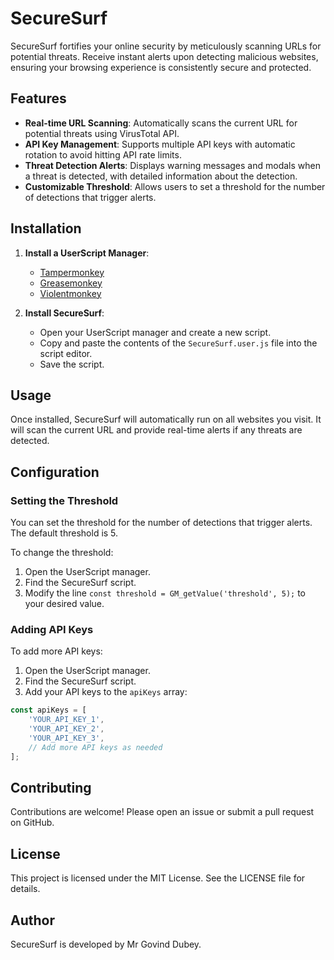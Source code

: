 # SecureSurf
 SecureSurf fortifies your online security by meticulously scanning URLs for potential threats. Receive instant alerts upon detecting malicious websites, ensuring your browsing experience is consistently secure and protected.



## Features

- **Real-time URL Scanning**: Automatically scans the current URL for potential threats using VirusTotal API.
- **API Key Management**: Supports multiple API keys with automatic rotation to avoid hitting API rate limits.
- **Threat Detection Alerts**: Displays warning messages and modals when a threat is detected, with detailed information about the detection.
- **Customizable Threshold**: Allows users to set a threshold for the number of detections that trigger alerts.

## Installation

1. **Install a UserScript Manager**:
   - [Tampermonkey](https://www.tampermonkey.net/)
   - [Greasemonkey](https://www.greasespot.net/)
   - [Violentmonkey](https://violentmonkey.github.io/)

2. **Install SecureSurf**:
   - Open your UserScript manager and create a new script.
   - Copy and paste the contents of the `SecureSurf.user.js` file into the script editor.
   - Save the script.

## Usage

Once installed, SecureSurf will automatically run on all websites you visit. It will scan the current URL and provide real-time alerts if any threats are detected.

## Configuration

### Setting the Threshold

You can set the threshold for the number of detections that trigger alerts. The default threshold is 5.

To change the threshold:
1. Open the UserScript manager.
2. Find the SecureSurf script.
3. Modify the line `const threshold = GM_getValue('threshold', 5);` to your desired value.

### Adding API Keys

To add more API keys:
1. Open the UserScript manager.
2. Find the SecureSurf script.
3. Add your API keys to the `apiKeys` array:

```javascript
const apiKeys = [
    'YOUR_API_KEY_1',
    'YOUR_API_KEY_2',
    'YOUR_API_KEY_3',
    // Add more API keys as needed
];

```

## Contributing
Contributions are welcome! Please open an issue or submit a pull request on GitHub.

## License
This project is licensed under the MIT License. See the LICENSE file for details.

## Author
SecureSurf is developed by Mr Govind Dubey.

